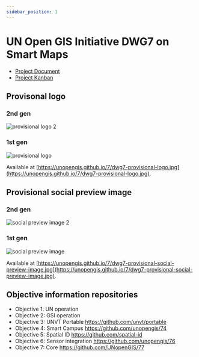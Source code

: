 ```yaml
---
sidebar_position: 1
---
```

# UN Open GIS Initiative DWG7 on Smart Maps

- [Project Document](https://github.com/UNopenGIS/7/wiki/Project-Document)
- [Project Kanban](https://github.com/orgs/UNopenGIS/projects/1/views/1)

## Provisonal logo
### 2nd gen
![provisional logo 2](https://unopengis.github.io/7/dwg7-provisional-logo-2.jpg)

### 1st gen
![provisional logo](https://unopengis.github.io/7/dwg7-provisional-logo.jpg)

Available at [https://unopengis.github.io/7/dwg7-provisional-logo.jpg](https://unopengis.github.io/7/dwg7-provisional-logo.jpg).

## Provisional social preview image
### 2nd gen
![social preview image 2](https://unopengis.github.io/7/dwg7-provisional-social-preview-image-2.jpg)

### 1st gen
![social preview image](https://unopengis.github.io/7/dwg7-provisional-social-preview-image.jpg)

Available at [https://unopengis.github.io/7/dwg7-provisional-social-preview-image.jpg](https://unopengis.github.io/7/dwg7-provisional-social-preview-image.jpg).

## Objective information repositories

- Objective 1: UN operation
- Objective 2: GSI operation
- Objective 3: UNVT Portable https://github.com/unvt/portable
- Objective 4: Smart Campus https://github.com/unopengis/74
- Objective 5: Spatial ID https://github.com/spatial-id
- Objective 6: Sensor integration https://github.com/unopengis/76
- Objective 7: Core https://github.com/UNopenGIS/77
